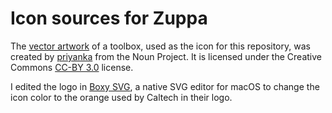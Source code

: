 Icon sources for Zuppa
==========================

The [vector artwork](https://thenounproject.com/term/toolbox/3030990/) of a toolbox, used as the icon for this repository, was created by [priyanka](https://thenounproject.com/term/toolbox/3030990) from the Noun Project.  It is licensed under the Creative Commons [CC-BY 3.0](https://creativecommons.org/licenses/by/3.0/) license.

I edited the logo in [Boxy SVG](https://boxy-svg.com), a native SVG editor for macOS to change the icon color to the orange used by Caltech in their logo.
